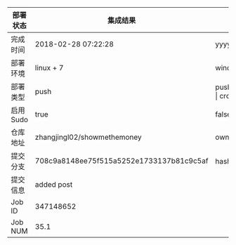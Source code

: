 部署状态 | 集成结果 | 参考值
---|---|---
完成时间 | 2018-02-28 07:22:28 | yyyy-mm-dd hh:mm:ss
部署环境 | linux + 7 | window \| linux + stable
部署类型 | push | push \| pull_request \| api \| cron
启用Sudo | true | false \| true
仓库地址 | zhangjingl02/showmethemoney | owner_name/repo_name
提交分支 | 708c9a8148ee75f515a5252e1733137b81c9c5af | hash 16位
提交信息 | added post |
Job ID   | 347148652 |
Job NUM  | 35.1 |
